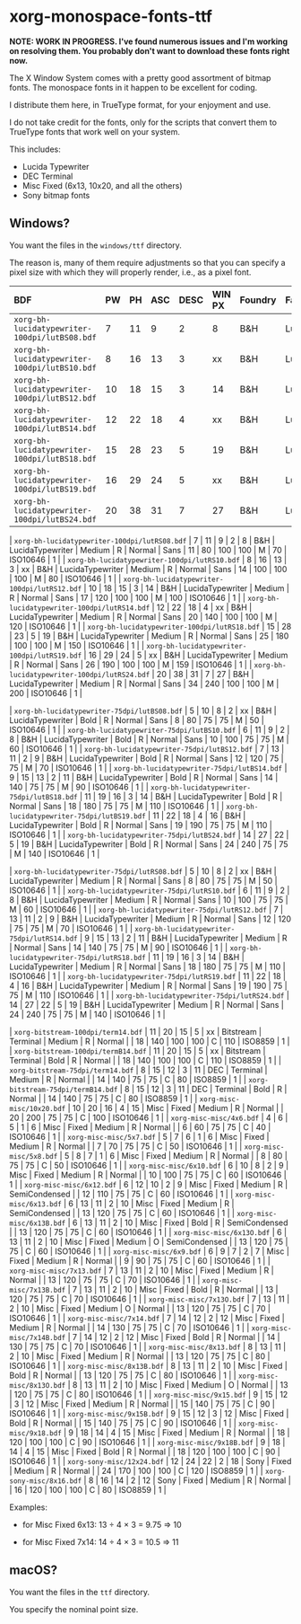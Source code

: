 # xorg-monospace-fonts-ttf

**NOTE: WORK IN PROGRESS.  I've found numerous issues and I'm working
on resolving them.  You probably don't want to download these fonts
right now.**

The X Window System comes with a pretty good assortment of bitmap
fonts.  The monospace fonts in it happen to be excellent for coding.

I distribute them here, in TrueType format, for your enjoyment and
use.

I do not take credit for the fonts, only for the scripts that convert
them to TrueType fonts that work well on your system.

This includes:

-   Lucida Typewriter
-   DEC Terminal
-   Misc Fixed (6x13, 10x20, and all the others)
-   Sony bitmap fonts

## Windows?

You want the files in the `windows/ttf` directory.

The reason is, many of them require adjustments so that you can
specify a pixel size with which they will properly render, i.e.,
as a pixel font.

| BDF                                           | PW | PH | ASC | DESC | WIN PX | Foundry   | Family           | Wt.    | Slant | Set Width     | Add Style | Px | Pt  | DPI | DPI | Spac | Avg.Wd. | Registry | Encoding |
|:----------------------------------------------|:---|:---|:----|:-----|:-------|:----------|:-----------------|:-------|:------|:--------------|:----------|:---|:----|:----|:----|:-----|:--------|:---------|:---------|
| `xorg-bh-lucidatypewriter-100dpi/lutBS08.bdf` | 7  | 11 | 9   | 2    | 8      | B&H       | LucidaTypewriter | Bold   | R     | Normal        | Sans      | 11 | 80  | 100 | 100 | M    | 70      | ISO10646 | 1        |
| `xorg-bh-lucidatypewriter-100dpi/lutBS10.bdf` | 8  | 16 | 13  | 3    | xx     | B&H       | LucidaTypewriter | Bold   | R     | Normal        | Sans      | 14 | 100 | 100 | 100 | M    | 80      | ISO10646 | 1        |
| `xorg-bh-lucidatypewriter-100dpi/lutBS12.bdf` | 10 | 18 | 15  | 3    | 14     | B&H       | LucidaTypewriter | Bold   | R     | Normal        | Sans      | 17 | 120 | 100 | 100 | M    | 100     | ISO10646 | 1        |
| `xorg-bh-lucidatypewriter-100dpi/lutBS14.bdf` | 12 | 22 | 18  | 4    | xx     | B&H       | LucidaTypewriter | Bold   | R     | Normal        | Sans      | 20 | 140 | 100 | 100 | M    | 120     | ISO10646 | 1        |
| `xorg-bh-lucidatypewriter-100dpi/lutBS18.bdf` | 15 | 28 | 23  | 5    | 19     | B&H       | LucidaTypewriter | Bold   | R     | Normal        | Sans      | 25 | 180 | 100 | 100 | M    | 150     | ISO10646 | 1        |
| `xorg-bh-lucidatypewriter-100dpi/lutBS19.bdf` | 16 | 29 | 24  | 5    | xx     | B&H       | LucidaTypewriter | Bold   | R     | Normal        | Sans      | 26 | 190 | 100 | 100 | M    | 159     | ISO10646 | 1        |
| `xorg-bh-lucidatypewriter-100dpi/lutBS24.bdf` | 20 | 38 | 31  | 7    | 27     | B&H       | LucidaTypewriter | Bold   | R     | Normal        | Sans      | 34 | 240 | 100 | 100 | M    | 200     | ISO10646 | 1        |

| `xorg-bh-lucidatypewriter-100dpi/lutRS08.bdf` | 7  | 11 | 9   | 2    | 8      | B&H       | LucidaTypewriter | Medium | R     | Normal        | Sans      | 11 | 80  | 100 | 100 | M    | 70      | ISO10646 | 1        |
| `xorg-bh-lucidatypewriter-100dpi/lutRS10.bdf` | 8  | 16 | 13  | 3    | xx     | B&H       | LucidaTypewriter | Medium | R     | Normal        | Sans      | 14 | 100 | 100 | 100 | M    | 80      | ISO10646 | 1        |
| `xorg-bh-lucidatypewriter-100dpi/lutRS12.bdf` | 10 | 18 | 15  | 3    | 14     | B&H       | LucidaTypewriter | Medium | R     | Normal        | Sans      | 17 | 120 | 100 | 100 | M    | 100     | ISO10646 | 1        |
| `xorg-bh-lucidatypewriter-100dpi/lutRS14.bdf` | 12 | 22 | 18  | 4    | xx     | B&H       | LucidaTypewriter | Medium | R     | Normal        | Sans      | 20 | 140 | 100 | 100 | M    | 120     | ISO10646 | 1        |
| `xorg-bh-lucidatypewriter-100dpi/lutRS18.bdf` | 15 | 28 | 23  | 5    | 19     | B&H       | LucidaTypewriter | Medium | R     | Normal        | Sans      | 25 | 180 | 100 | 100 | M    | 150     | ISO10646 | 1        |
| `xorg-bh-lucidatypewriter-100dpi/lutRS19.bdf` | 16 | 29 | 24  | 5    | xx     | B&H       | LucidaTypewriter | Medium | R     | Normal        | Sans      | 26 | 190 | 100 | 100 | M    | 159     | ISO10646 | 1        |
| `xorg-bh-lucidatypewriter-100dpi/lutRS24.bdf` | 20 | 38 | 31  | 7    | 27     | B&H       | LucidaTypewriter | Medium | R     | Normal        | Sans      | 34 | 240 | 100 | 100 | M    | 200     | ISO10646 | 1        |

| `xorg-bh-lucidatypewriter-75dpi/lutBS08.bdf`  | 5  | 10 | 8   | 2    | xx     | B&H       | LucidaTypewriter | Bold   | R     | Normal        | Sans      | 8  | 80  | 75  | 75  | M    | 50      | ISO10646 | 1        |
| `xorg-bh-lucidatypewriter-75dpi/lutBS10.bdf`  | 6  | 11 | 9   | 2    | 8      | B&H       | LucidaTypewriter | Bold   | R     | Normal        | Sans      | 10 | 100 | 75  | 75  | M    | 60      | ISO10646 | 1        |
| `xorg-bh-lucidatypewriter-75dpi/lutBS12.bdf`  | 7  | 13 | 11  | 2    | 9      | B&H       | LucidaTypewriter | Bold   | R     | Normal        | Sans      | 12 | 120 | 75  | 75  | M    | 70      | ISO10646 | 1        |
| `xorg-bh-lucidatypewriter-75dpi/lutBS14.bdf`  | 9  | 15 | 13  | 2    | 11     | B&H       | LucidaTypewriter | Bold   | R     | Normal        | Sans      | 14 | 140 | 75  | 75  | M    | 90      | ISO10646 | 1        |
| `xorg-bh-lucidatypewriter-75dpi/lutBS18.bdf`  | 11 | 19 | 16  | 3    | 14     | B&H       | LucidaTypewriter | Bold   | R     | Normal        | Sans      | 18 | 180 | 75  | 75  | M    | 110     | ISO10646 | 1        |
| `xorg-bh-lucidatypewriter-75dpi/lutBS19.bdf`  | 11 | 22 | 18  | 4    | 16     | B&H       | LucidaTypewriter | Bold   | R     | Normal        | Sans      | 19 | 190 | 75  | 75  | M    | 110     | ISO10646 | 1        |
| `xorg-bh-lucidatypewriter-75dpi/lutBS24.bdf`  | 14 | 27 | 22  | 5    | 19     | B&H       | LucidaTypewriter | Bold   | R     | Normal        | Sans      | 24 | 240 | 75  | 75  | M    | 140     | ISO10646 | 1        |

| `xorg-bh-lucidatypewriter-75dpi/lutRS08.bdf`  | 5  | 10 | 8   | 2    | xx     | B&H       | LucidaTypewriter | Medium | R     | Normal        | Sans      | 8  | 80  | 75  | 75  | M    | 50      | ISO10646 | 1        |
| `xorg-bh-lucidatypewriter-75dpi/lutRS10.bdf`  | 6  | 11 | 9   | 2    | 8      | B&H       | LucidaTypewriter | Medium | R     | Normal        | Sans      | 10 | 100 | 75  | 75  | M    | 60      | ISO10646 | 1        |
| `xorg-bh-lucidatypewriter-75dpi/lutRS12.bdf`  | 7  | 13 | 11  | 2    | 9      | B&H       | LucidaTypewriter | Medium | R     | Normal        | Sans      | 12 | 120 | 75  | 75  | M    | 70      | ISO10646 | 1        |
| `xorg-bh-lucidatypewriter-75dpi/lutRS14.bdf`  | 9  | 15 | 13  | 2    | 11     | B&H       | LucidaTypewriter | Medium | R     | Normal        | Sans      | 14 | 140 | 75  | 75  | M    | 90      | ISO10646 | 1        |
| `xorg-bh-lucidatypewriter-75dpi/lutRS18.bdf`  | 11 | 19 | 16  | 3    | 14     | B&H       | LucidaTypewriter | Medium | R     | Normal        | Sans      | 18 | 180 | 75  | 75  | M    | 110     | ISO10646 | 1        |
| `xorg-bh-lucidatypewriter-75dpi/lutRS19.bdf`  | 11 | 22 | 18  | 4    | 16     | B&H       | LucidaTypewriter | Medium | R     | Normal        | Sans      | 19 | 190 | 75  | 75  | M    | 110     | ISO10646 | 1        |
| `xorg-bh-lucidatypewriter-75dpi/lutRS24.bdf`  | 14 | 27 | 22  | 5    | 19     | B&H       | LucidaTypewriter | Medium | R     | Normal        | Sans      | 24 | 240 | 75  | 75  | M    | 140     | ISO10646 | 1        |

| `xorg-bitstream-100dpi/term14.bdf`            | 11 | 20 | 15  | 5    | xx     | Bitstream | Terminal         | Medium | R     | Normal        |           | 18 | 140 | 100 | 100 | C    | 110     | ISO8859  | 1        |
| `xorg-bitstream-100dpi/termB14.bdf`           | 11 | 20 | 15  | 5    | xx     | Bitstream | Terminal         | Bold   | R     | Normal        |           | 18 | 140 | 100 | 100 | C    | 110     | ISO8859  | 1        |
| `xorg-bitstream-75dpi/term14.bdf`             | 8  | 15 | 12  | 3    | 11     | DEC       | Terminal         | Medium | R     | Normal        |           | 14 | 140 | 75  | 75  | C    | 80      | ISO8859  | 1        |
| `xorg-bitstream-75dpi/termB14.bdf`            | 8  | 15 | 12  | 3    | 11     | DEC       | Terminal         | Bold   | R     | Normal        |           | 14 | 140 | 75  | 75  | C    | 80      | ISO8859  | 1        |
| `xorg-misc-misc/10x20.bdf`                    | 10 | 20 | 16  | 4    | 15     | Misc      | Fixed            | Medium | R     | Normal        |           | 20 | 200 | 75  | 75  | C    | 100     | ISO10646 | 1        |
| `xorg-misc-misc/4x6.bdf`                      | 4  | 6  | 5   | 1    | 6      | Misc      | Fixed            | Medium | R     | Normal        |           | 6  | 60  | 75  | 75  | C    | 40      | ISO10646 | 1        |
| `xorg-misc-misc/5x7.bdf`                      | 5  | 7  | 6   | 1    | 6      | Misc      | Fixed            | Medium | R     | Normal        |           | 7  | 70  | 75  | 75  | C    | 50      | ISO10646 | 1        |
| `xorg-misc-misc/5x8.bdf`                      | 5  | 8  | 7   | 1    | 6      | Misc      | Fixed            | Medium | R     | Normal        |           | 8  | 80  | 75  | 75  | C    | 50      | ISO10646 | 1        |
| `xorg-misc-misc/6x10.bdf`                     | 6  | 10 | 8   | 2    | 9      | Misc      | Fixed            | Medium | R     | Normal        |           | 10 | 100 | 75  | 75  | C    | 60      | ISO10646 | 1        |
| `xorg-misc-misc/6x12.bdf`                     | 6  | 12 | 10  | 2    | 9      | Misc      | Fixed            | Medium | R     | SemiCondensed |           | 12 | 110 | 75  | 75  | C    | 60      | ISO10646 | 1        |
| `xorg-misc-misc/6x13.bdf`                     | 6  | 13 | 11  | 2    | 10     | Misc      | Fixed            | Medium | R     | SemiCondensed |           | 13 | 120 | 75  | 75  | C    | 60      | ISO10646 | 1        |
| `xorg-misc-misc/6x13B.bdf`                    | 6  | 13 | 11  | 2    | 10     | Misc      | Fixed            | Bold   | R     | SemiCondensed |           | 13 | 120 | 75  | 75  | C    | 60      | ISO10646 | 1        |
| `xorg-misc-misc/6x13O.bdf`                    | 6  | 13 | 11  | 2    | 10     | Misc      | Fixed            | Medium | O     | SemiCondensed |           | 13 | 120 | 75  | 75  | C    | 60      | ISO10646 | 1        |
| `xorg-misc-misc/6x9.bdf`                      | 6  | 9  | 7   | 2    | 7      | Misc      | Fixed            | Medium | R     | Normal        |           | 9  | 90  | 75  | 75  | C    | 60      | ISO10646 | 1        |
| `xorg-misc-misc/7x13.bdf`                     | 7  | 13 | 11  | 2    | 10     | Misc      | Fixed            | Medium | R     | Normal        |           | 13 | 120 | 75  | 75  | C    | 70      | ISO10646 | 1        |
| `xorg-misc-misc/7x13B.bdf`                    | 7  | 13 | 11  | 2    | 10     | Misc      | Fixed            | Bold   | R     | Normal        |           | 13 | 120 | 75  | 75  | C    | 70      | ISO10646 | 1        |
| `xorg-misc-misc/7x13O.bdf`                    | 7  | 13 | 11  | 2    | 10     | Misc      | Fixed            | Medium | O     | Normal        |           | 13 | 120 | 75  | 75  | C    | 70      | ISO10646 | 1        |
| `xorg-misc-misc/7x14.bdf`                     | 7  | 14 | 12  | 2    | 12     | Misc      | Fixed            | Medium | R     | Normal        |           | 14 | 130 | 75  | 75  | C    | 70      | ISO10646 | 1        |
| `xorg-misc-misc/7x14B.bdf`                    | 7  | 14 | 12  | 2    | 12     | Misc      | Fixed            | Bold   | R     | Normal        |           | 14 | 130 | 75  | 75  | C    | 70      | ISO10646 | 1        |
| `xorg-misc-misc/8x13.bdf`                     | 8  | 13 | 11  | 2    | 10     | Misc      | Fixed            | Medium | R     | Normal        |           | 13 | 120 | 75  | 75  | C    | 80      | ISO10646 | 1        |
| `xorg-misc-misc/8x13B.bdf`                    | 8  | 13 | 11  | 2    | 10     | Misc      | Fixed            | Bold   | R     | Normal        |           | 13 | 120 | 75  | 75  | C    | 80      | ISO10646 | 1        |
| `xorg-misc-misc/8x13O.bdf`                    | 8  | 13 | 11  | 2    | 10     | Misc      | Fixed            | Medium | O     | Normal        |           | 13 | 120 | 75  | 75  | C    | 80      | ISO10646 | 1        |
| `xorg-misc-misc/9x15.bdf`                     | 9  | 15 | 12  | 3    | 12     | Misc      | Fixed            | Medium | R     | Normal        |           | 15 | 140 | 75  | 75  | C    | 90      | ISO10646 | 1        |
| `xorg-misc-misc/9x15B.bdf`                    | 9  | 15 | 12  | 3    | 12     | Misc      | Fixed            | Bold   | R     | Normal        |           | 15 | 140 | 75  | 75  | C    | 90      | ISO10646 | 1        |
| `xorg-misc-misc/9x18.bdf`                     | 9  | 18 | 14  | 4    | 15     | Misc      | Fixed            | Medium | R     | Normal        |           | 18 | 120 | 100 | 100 | C    | 90      | ISO10646 | 1        |
| `xorg-misc-misc/9x18B.bdf`                    | 9  | 18 | 14  | 4    | 15     | Misc      | Fixed            | Bold   | R     | Normal        |           | 18 | 120 | 100 | 100 | C    | 90      | ISO10646 | 1        |
| `xorg-sony-misc/12x24.bdf`                    | 12 | 24 | 22  | 2    | 18     | Sony      | Fixed            | Medium | R     | Normal        |           | 24 | 170 | 100 | 100 | C    | 120     | ISO8859  | 1        |
| `xorg-sony-misc/8x16.bdf`                     | 8  | 16 | 14  | 2    | 12     | Sony      | Fixed            | Medium | R     | Normal        |           | 16 | 120 | 100 | 100 | C    | 80      | ISO8859  | 1        |

Examples:

-   for Misc Fixed 6x13: 13 ÷ 4 × 3 = 9.75 => 10

-   for Misc Fixed 7x14: 14 ÷ 4 × 3 = 10.5 => 11

## macOS?

You want the files in the `ttf` directory.

You specify the nominal point size.
